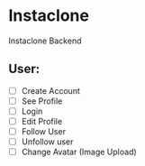 # Instaclone

Instaclone Backend

## User:

- [ ] Create Account
- [ ] See Profile
- [ ] Login
- [ ] Edit Profile
- [ ] Follow User
- [ ] Unfollow user
- [ ] Change Avatar (Image Upload)